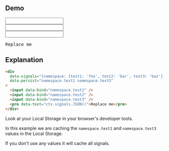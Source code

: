 ## Demo

<div data-signals="{namespace: {test1: 'foo', test2: 'bar', test3: 'baz'}}" data-persist="namespace.test1 namespace.test3">
    <input id="keyInput1" data-bind="namespace.test1" class="input input-bordered" />
    <br>
    <input data-bind="namespace.test2" class="input input-bordered" />
    <br>
    <input data-bind="namespace.test3" class="input input-bordered" />
    <pre data-text="ctx.signals.JSON()">Replace me</pre>
</div>

## Explanation

```html
<div
  data-signals="{namespace: {test1: 'foo', test2: 'bar', test3: 'baz'}}"
  data-persist="namespace.test1 namespace.test3"
>
  <input data-bind="namespace.test1" />
  <input data-bind="namespace.test2" />
  <input data-bind="namespace.test3" />
  <pre data-text="ctx.signals.JSON()">Replace me</pre>
</div>
```

Look at your Local Storage in your browser's developer tools.

In this example we are caching the `namespace.test1` and `namespace.test3` values in the Local Storage.

If you don't use any values it will cache all signals.